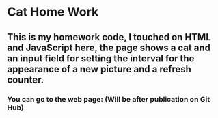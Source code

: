 # Cat Home Work
## This is my homework code, I touched on HTML and JavaScript here, the page shows a cat and an input field for setting the interval for the appearance of a new picture and a refresh counter.

### You can go to the web page: (Will be after publication on Git Hub)
